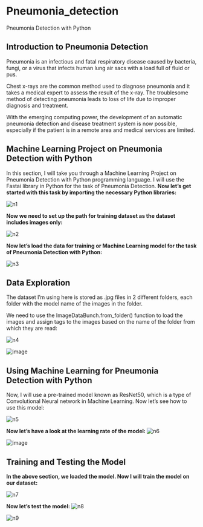 # Pneumonia_detection
Pneumonia Detection with Python

## Introduction to Pneumonia Detection

Pneumonia is an infectious and fatal respiratory disease caused by bacteria, fungi, or a virus that infects human lung air sacs with a load full of fluid or pus.

Chest x-rays are the common method used to diagnose pneumonia and it takes a medical expert to assess the result of the x-ray. The troublesome method of detecting pneumonia leads to loss of life due to improper diagnosis and treatment.

With the emerging computing power, the development of an automatic pneumonia detection and disease treatment system is now possible, especially if the patient is in a remote area and medical services are limited.

## Machine Learning Project on Pneumonia Detection with Python

In this section, I will take you through a Machine Learning Project on Pneumonia Detection with Python programming language. I will use the Fastai library in Python for the task of Pneumonia Detection.
**Now let’s get started with this task by importing the necessary Python libraries:**

![n1](https://user-images.githubusercontent.com/95492893/144719369-b54a5945-598e-4116-9ec1-b63c662dbf84.PNG)

**Now we need to set up the path for training dataset as the dataset includes images only:**

![n2](https://user-images.githubusercontent.com/95492893/144719402-60bb7945-793c-4b2f-86fd-847863d4d539.PNG)

**Now let’s load the data for training or Machine Learning model for the task of Pneumonia Detection with Python:**

![n3](https://user-images.githubusercontent.com/95492893/144719432-8e363bfe-f25f-4644-b76f-9ff14f076782.PNG)

## Data Exploration

The dataset I’m using here is stored as .jpg files in 2 different folders, each folder with the model name of the images in the folder.

We need to use the ImageDataBunch.from_folder() function to load the images and assign tags to the images based on the name of the folder from which they are read:

![n4](https://user-images.githubusercontent.com/95492893/144719491-a97d3865-9ee9-4563-8621-76027b3c4176.PNG)

![image](https://user-images.githubusercontent.com/95492893/144719589-e4a7ba4b-b77b-491a-8dd6-776333a4d0f0.png)


## Using Machine Learning for Pneumonia Detection with Python

Now, I will use a pre-trained model known as ResNet50, which is a type of Convolutional Neural network in Machine Learning. Now let’s see how to use this model:

![n5](https://user-images.githubusercontent.com/95492893/144719516-b676f78b-8b2e-4e1d-8662-1f44124b3ecd.PNG)

**Now let’s have a look at the learning rate of the model:**
![n6](https://user-images.githubusercontent.com/95492893/144719553-f8107c65-419f-4328-9b9f-913841180aca.PNG)

![image](https://user-images.githubusercontent.com/95492893/144719612-6f4c1539-ddd0-4602-a8fb-d2abc9809445.png)


## Training and Testing the Model
**In the above section, we loaded the model. Now I will train the model on our dataset:**

![n7](https://user-images.githubusercontent.com/95492893/144719694-15051531-e140-474d-8396-38a4be456278.PNG)

**Now let’s test the model:**
![n8](https://user-images.githubusercontent.com/95492893/144719730-81116314-805d-41a8-9843-cebbdf2d4cbc.PNG)

![n9](https://user-images.githubusercontent.com/95492893/144719768-89d3f240-4cab-4e45-aeca-c60bbb7d5515.PNG)








